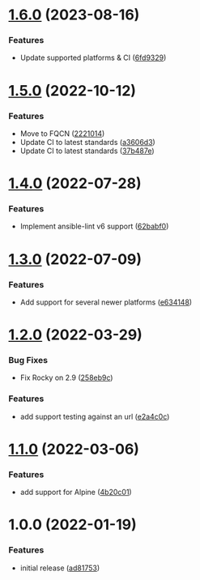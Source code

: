 # [1.6.0](https://github.com/de-it-krachten/ansible-role-rootca/compare/v1.5.0...v1.6.0) (2023-08-16)


### Features

* Update supported platforms & CI ([6fd9329](https://github.com/de-it-krachten/ansible-role-rootca/commit/6fd932920a3184965fb145c2c1e6997650f2b89e))

# [1.5.0](https://github.com/de-it-krachten/ansible-role-rootca/compare/v1.4.0...v1.5.0) (2022-10-12)


### Features

* Move to FQCN ([2221014](https://github.com/de-it-krachten/ansible-role-rootca/commit/22210149887d14df440b9f0a6c44d4063450e619))
* Update CI to latest standards ([a3606d3](https://github.com/de-it-krachten/ansible-role-rootca/commit/a3606d3d3b327241108b9d4a7342d2b74bb56787))
* Update CI to latest standards ([37b487e](https://github.com/de-it-krachten/ansible-role-rootca/commit/37b487ec4b9c41dd61c8abb2d8895e6f12079038))

# [1.4.0](https://github.com/de-it-krachten/ansible-role-rootca/compare/v1.3.0...v1.4.0) (2022-07-28)


### Features

* Implement ansible-lint v6 support ([62babf0](https://github.com/de-it-krachten/ansible-role-rootca/commit/62babf0cbadb18a5bd1aedc0189cf6d185679e22))

# [1.3.0](https://github.com/de-it-krachten/ansible-role-rootca/compare/v1.2.0...v1.3.0) (2022-07-09)


### Features

* Add support for several newer platforms ([e634148](https://github.com/de-it-krachten/ansible-role-rootca/commit/e6341481d7cf2c7129914a4f89af19f02ebee917))

# [1.2.0](https://github.com/de-it-krachten/ansible-role-rootca/compare/v1.1.0...v1.2.0) (2022-03-29)


### Bug Fixes

* Fix Rocky on 2.9 ([258eb9c](https://github.com/de-it-krachten/ansible-role-rootca/commit/258eb9ced81120b59f34fbff23a0e2d7146ed60d))


### Features

* add support testing against an url ([e2a4c0c](https://github.com/de-it-krachten/ansible-role-rootca/commit/e2a4c0cc74b97d7c740557f287f512219f6d0546))

# [1.1.0](https://github.com/de-it-krachten/ansible-role-rootca/compare/v1.0.0...v1.1.0) (2022-03-06)


### Features

* add support for Alpine ([4b20c01](https://github.com/de-it-krachten/ansible-role-rootca/commit/4b20c01a712cd85ccd7eb778fffe923f5c70c86c))

# 1.0.0 (2022-01-19)


### Features

* initial release ([ad81753](https://github.com/de-it-krachten/ansible-role-rootca/commit/ad81753c0ee0e250044bf6d0422902431455bfc8))
